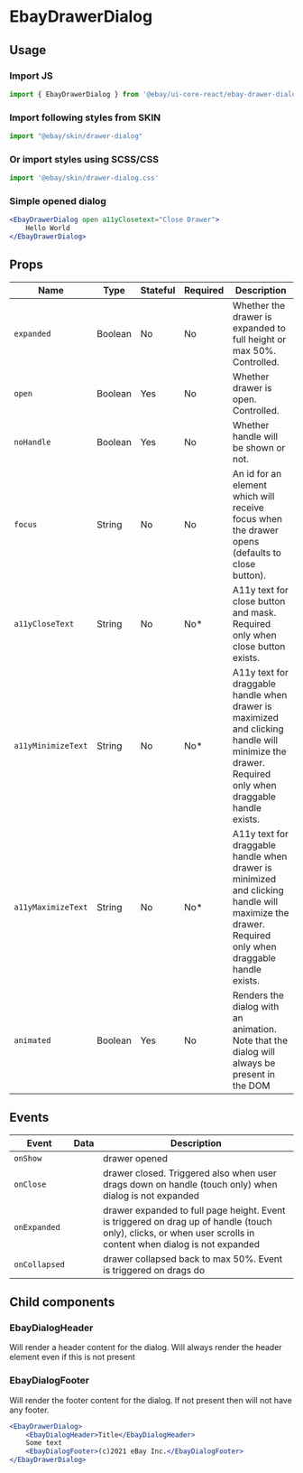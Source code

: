 # EbayDrawerDialog

## Usage

### Import JS
```jsx harmony
import { EbayDrawerDialog } from '@ebay/ui-core-react/ebay-drawer-dialog'
```
### Import following styles from SKIN
```jsx harmony
import "@ebay/skin/drawer-dialog"
```
### Or import styles using SCSS/CSS
```jsx harmony
import '@ebay/skin/drawer-dialog.css'
```
### Simple opened dialog
```jsx
<EbayDrawerDialog open a11yClosetext="Close Drawer">
    Hello World
</EbayDrawerDialog>
```

## Props

| Name               | Type    | Stateful | Required | Description                                                                                                                                       |
|--------------------|---------|----------|----------|---------------------------------------------------------------------------------------------------------------------------------------------------|
| `expanded`         | Boolean | No       | No       | Whether the drawer is expanded to full height or max 50%. Controlled.                                                                             |
| `open`             | Boolean | Yes      | No       | Whether drawer is open. Controlled.                                                                                                               |
| `noHandle`         | Boolean | Yes      | No       | Whether handle will be shown or not.                                                                                                              |
| `focus`            | String  | No       | No       | An id for an element which will receive focus when the drawer opens (defaults to close button).                                                   |
| `a11yCloseText`    | String  | No       | No*      | A11y text for close button and mask. Required only when close button exists.                                                                      |
| `a11yMinimizeText` | String  | No       | No*      | A11y text for draggable handle when drawer is maximized and clicking handle will minimize the drawer. Required only when draggable handle exists. |
| `a11yMaximizeText` | String  | No       | No*      | A11y text for draggable handle when drawer is minimized and clicking handle will maximize the drawer. Required only when draggable handle exists. |
| `animated`         | Boolean | Yes      | No       | Renders the dialog with an animation. Note that the dialog will always be present in the DOM                                                      |

## Events

| Event         | Data | Description                                                                                                                                                    |
|---------------|------|----------------------------------------------------------------------------------------------------------------------------------------------------------------|
| `onShow`      |      | drawer opened                                                                                                                                                  |
| `onClose`     |      | drawer closed. Triggered also when user drags down on handle (touch only) when dialog is not expanded                                                          |
| `onExpanded`  |      | drawer expanded to full page height. Event is triggered on drag up of handle (touch only), clicks, or when user scrolls in content when dialog is not expanded |
| `onCollapsed` |      | drawer collapsed back to max 50%. Event is triggered on drags do                                                                                               |

## Child components

### EbayDialogHeader
Will render a header content for the dialog. Will always render the header element even if this is not present

### EbayDialogFooter
Will render the footer content for the dialog. If not present then will not have any footer.

```jsx
<EbayDrawerDialog>
    <EbayDialogHeader>Title</EbayDialogHeader>
    Some text
    <EbayDialogFooter>(c)2021 eBay Inc.</EbayDialogFooter>
</EbayDrawerDialog>
```

